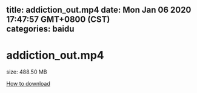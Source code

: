 
title: addiction_out.mp4
date: Mon Jan 06 2020 17:47:57 GMT+0800 (CST)    
categories: baidu
---

# addiction_out.mp4
size: 488.50 MB
 
 

[How to download](https://bpcam.bemobtrk.com/go/2ceec3aa-1ca2-46d6-b9ff-aaa5c184517c?jno=4263)